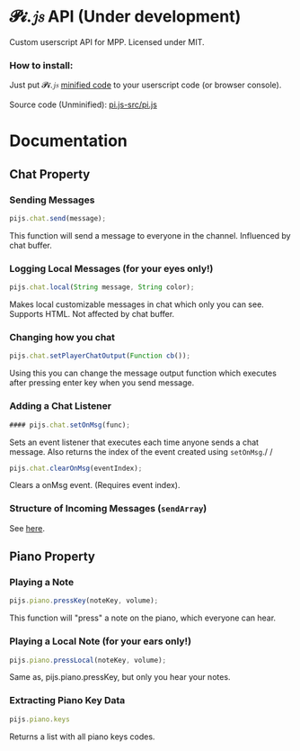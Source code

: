 # 𝓟𝓲.𝑗𝑠 API (Under development)
Custom userscript API for MPP. Licensed under MIT.

### How to install:
Just put 𝓟𝓲.𝑗𝑠 [minified code](https://raw.githubusercontent.com/SuperPowerPlumber/pi.js/main/pi.js-min/pi.min.js) to your userscript code (or browser console).\
\
Source code (Unminified): [pi.js-src/pi.js](https://github.com/SuperPowerPlumber/pi.js/tree/main/pi.js-src/pi.js)

# Documentation

## **Chat** Property

### Sending Messages

```js
pijs.chat.send(message);
```

This function will send a message to everyone in the channel. Influenced by chat buffer.

### Logging Local Messages (for your eyes only!)

```js
pijs.chat.local(String message, String color);
```

Makes local customizable messages in chat which only you can see. Supports HTML. Not affected by chat buffer.

### Changing how you chat

```js
pijs.chat.setPlayerChatOutput(Function cb());
```

Using this you can change the message output function which executes after pressing enter key when you send message.

### Adding a Chat Listener

```js
#### pijs.chat.setOnMsg(func);
```

Sets an event listener that executes each time anyone sends a chat message. Also returns the index of the event created using `setOnMsg`./
/
```js
pijs.chat.clearOnMsg(eventIndex);
```

Clears a onMsg event. (Requires event index).

### Structure of Incoming Messages (`sendArray`)

See [here](https://github.com/aeiou879/mppdocumentation/blob/main/allmessages).


## **Piano** Property

### Playing a Note

```js
pijs.piano.pressKey(noteKey, volume);
```

This function will "press" a note on the piano, which everyone can hear.

### Playing a Local Note (for your ears only!)

```js
pijs.piano.pressLocal(noteKey, volume);
```

Same as, pijs.piano.pressKey, but only you hear your notes.

### Extracting Piano Key Data

```js
pijs.piano.keys
```

Returns a list with all piano keys codes.
